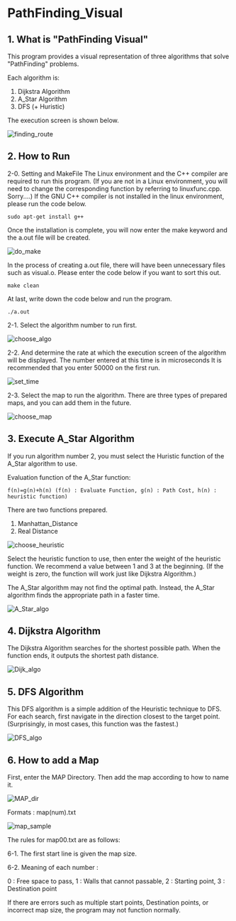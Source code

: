  # PathFinding_Visual

 ## 1. What is "PathFinding Visual"
 This program provides a visual representation of three algorithms that solve "PathFinding" problems.

Each algorithm is:
1. Dijkstra Algorithm
2. A_Star Algorithm
3. DFS (+ Huristic)

The execution screen is shown below.

![finding_route](./img/finding_route.PNG)
 
 ## 2. How to Run 
2-0. Setting and MakeFile
The Linux environment and the C++ compiler are required to run this program. (If you are not in a Linux environment, you will need to change the corresponding function by referring to linuxfunc.cpp. Sorry....) If the GNU C++ compiler is not installed in the linux environment, please run the code below.

    sudo apt-get install g++
    
Once the installation is complete, you will now enter the make keyword and the a.out file will be created. 

![do_make](./img/do_make.PNG)

In the process of creating a.out file, there will have been unnecessary files such as visual.o. Please enter the code below if you want to sort this out.

    make clean

At last, write down the code below and run the program.

    ./a.out
    
2-1. Select the algorithm number to run first.

![choose_algo](./img/choose_algo.PNG)

2-2. And determine the rate at which the execution screen of the algorithm will be displayed. The number entered at this time is in microseconds It is recommended that you enter 50000 on the first run.

![set_time](./img/set_time.PNG)

2-3. Select the map to run the algorithm. There are three types of prepared maps, and you can add them in the future.

![choose_map](./img/choose_map.PNG)

 ## 3. Execute A_Star Algorithm
If you run algorithm number 2, you must select the Huristic function of the A_Star algorithm to use.

Evaluation function of the A_Star function: 
    
    f(n)=g(n)+h(n) (f(n) : Evaluate Function, g(n) : Path Cost, h(n) : heuristic function)

There are two functions prepared.
1. Manhattan_Distance
2. Real Distance

![choose_heuristic](./img/choose_heuristic.PNG)

Select the heuristic function to use, then enter the weight of the heuristic function. We recommend a value between 1 and 3 at the beginning. (If the weight is zero, the function will work just like Dijkstra Algorithm.)

The A_Star algorithm may not find the optimal path. Instead, the A_Star algorithm finds the appropriate path in a faster time.

![A_Star_algo](./img/A_Star_algo.PNG)

 ## 4. Dijkstra Algorithm
The Dijkstra Algorithm searches for the shortest possible path. When the function ends, it outputs the shortest path distance.
 
![Dijk_algo](./img/Dijk_algo.PNG)

 ## 5. DFS Algorithm
This DFS algorithm is a simple addition of the Heuristic technique to DFS.
For each search, first navigate in the direction closest to the target point.
(Surprisingly, in most cases, this function was the fastest.)

![DFS_algo](./img/DFS_algo.PNG)

 ## 6. How to add a Map
First, enter the MAP Directory. Then add the map according to how to name it.

![MAP_dir](./img/MAP_dir.PNG)

Formats : map(num).txt

![map_sample](./img/map_sample.PNG)

The rules for map00.txt are as follows:

6-1. The first start line is given the map size.

6-2. Meaning of each number : 

0 : Free space to pass, 1 : Walls that cannot passable, 2 : Starting point, 3 : Destination point
 
If there are errors such as multiple start points, Destination points, or incorrect map size, the program may not function normally.
